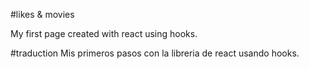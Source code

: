 #likes & movies

My first page created with react using hooks.

#traduction
Mis primeros pasos con la libreria de react usando hooks.